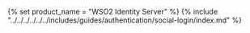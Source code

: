 {% set product_name = "WSO2 Identity Server" %}
{% include "../../../../../../includes/guides/authentication/social-login/index.md" %}